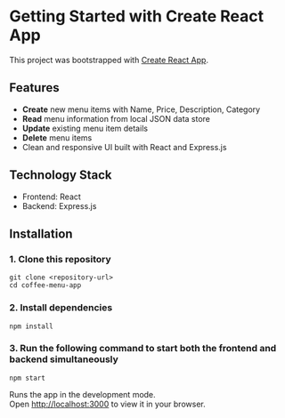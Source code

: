 # Getting Started with Create React App

This project was bootstrapped with [Create React App](https://github.com/facebook/create-react-app).

## Features
- **Create** new menu items with Name, Price, Description, Category
- **Read** menu information from local JSON data store
- **Update** existing menu item details
- **Delete** menu items
- Clean and responsive UI built with React and Express.js

## Technology Stack
- Frontend: React
- Backend: Express.js

## Installation

### 1. Clone this repository

```
git clone <repository-url>
cd coffee-menu-app
``` 
### 2. Install dependencies

```
npm install
```

### 3. Run the following command to start both the frontend and backend simultaneously
```
npm start
```


Runs the app in the development mode.\
Open [http://localhost:3000](http://localhost:3000) to view it in your browser.